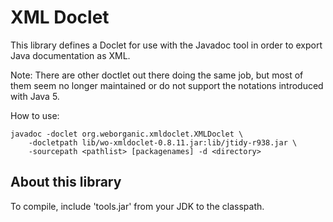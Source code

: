 # XML Doclet

This library defines a Doclet for use with the Javadoc tool in order to
export Java documentation as XML.

Note: There are other doctlet out there doing the same job, but most of them seem no longer maintained or do not support 
the notations introduced with Java 5.

How to use:
```
javadoc -doclet org.weborganic.xmldoclet.XMLDoclet \
    -docletpath lib/wo-xmldoclet-0.8.11.jar:lib/jtidy-r938.jar \
    -sourcepath <pathlist> [packagenames] -d <directory>
```

## About this library

To compile, include 'tools.jar' from your JDK to the classpath.

